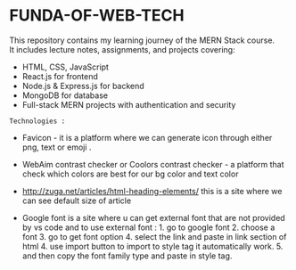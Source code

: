 # FUNDA-OF-WEB-TECH
This repository contains my learning journey of the MERN Stack course.  
It includes lecture notes, assignments, and projects covering:  
- HTML, CSS, JavaScript  
- React.js for frontend  
- Node.js & Express.js for backend  
- MongoDB for database  
- Full-stack MERN projects with authentication and security

`Technologies : `

- Favicon - it is a platform where we can generate icon through either png, text or emoji .
 
- WebAim contrast checker or Coolors contrast checker - a platform that check which colors are best for our bg color and text color

- http://zuga.net/articles/html-heading-elements/ this is a site where we can see default size of article 

- Google font is a site where u can get external font that are not provided by vs code and to use external font :
        1. go to google font
        2. choose a font
        3. go to get font option
        4. select the link and paste in link section of html
        4. use import button to import to style tag it automatically work.
        5. and then copy the font family type and paste in style tag.